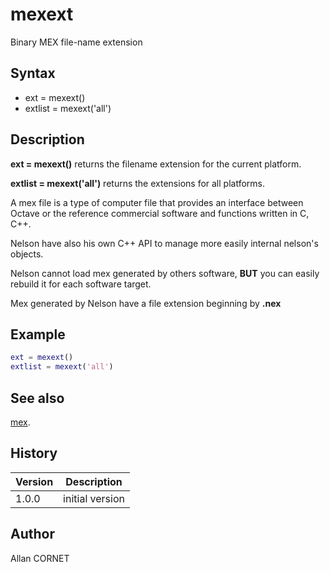 # mexext

Binary MEX file-name extension

## Syntax

- ext = mexext()
- extlist = mexext('all')

## Description

  <p><b>ext = mexext()</b> returns the filename extension for the current platform.</p>
  <p><b>extlist = mexext('all')</b> returns the extensions for all platforms.</p>
  <p>A mex file is a type of computer file that provides an interface between Octave or the reference commercial software and functions written in C, C++.</p>
  <p>Nelson have also his own C++ API to manage more easily internal nelson's objects.</p>
  <p/>
  <p>Nelson cannot load mex generated by others software, <b>BUT</b> you can easily rebuild it for each software target.</p>
  <p>Mex generated by Nelson have a file extension beginning by <b>.nex</b></p>

## Example

```matlab
ext = mexext()
extlist = mexext('all')
```

## See also

[mex](mex.md).

## History

| Version | Description     |
| ------- | --------------- |
| 1.0.0   | initial version |

## Author

Allan CORNET
